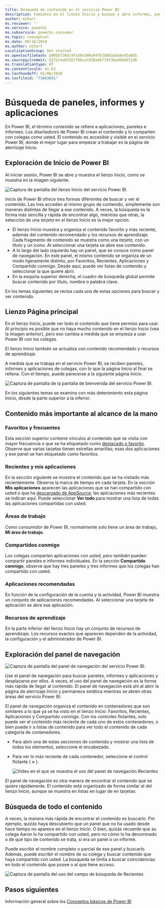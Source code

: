 ```yaml
---
title: Búsqueda de contenido en el servicio Power BI
description: Comience en el lienzo Inicio y busque y abra informes, paneles y aplicaciones.
author: mihart
ms.reviewer: ''
ms.service: powerbi
ms.subservice: powerbi-consumer
ms.topic: conceptual
ms.date: 09/16/2019
ms.author: mihart
LocalizationGroup: Get started
ms.openlocfilehash: b905b738dc9fa38e390a94fb1b893aba8e45a0db
ms.sourcegitcommit: 6272c4a0f267708ca7d38a45774f3bedd680f2d6
ms.translationtype: HT
ms.contentlocale: es-ES
ms.lasthandoff: 01/06/2020
ms.locfileid: "73863691"
---
```

# <a name="find-your-dashboards-reports-and-apps"></a>Búsqueda de paneles, informes y aplicaciones
En Power BI, el término *contenido* se refiere a aplicaciones, paneles e informes. Los *diseñadores* de Power BI crean el contenido y lo comparten con colegas como usted. El contenido es accesible y visible en el servicio Power BI, donde el mejor lugar para empezar a trabajar es la página de aterrizaje Inicio.

## <a name="explore-power-bi-home"></a>Exploración de Inicio de Power BI
Al iniciar sesión, Power BI se abre y muestra el lienzo Inicio, como se muestra en la imagen siguiente.
 
![Captura de pantalla del lienzo Inicio del servicio Power BI.](media/end-user-home/power-bi-home.png)

Inicio de Power BI ofrece tres formas diferentes de buscar y ver el contenido. Las tres acceden al mismo grupo de contenido, simplemente son maneras distintas de llegar a ese contenido. A veces, la búsqueda es la forma más sencilla y rápida de encontrar algo, mientras que otras, la selección de una *tarjeta* en el lienzo Inicio es la mejor opción.

- El lienzo Inicio muestra y organiza el contenido favorito y más reciente, además del contenido recomendado y los recursos de aprendizaje. Cada fragmento de contenido se muestra como una *tarjeta*, con un título y un icono. Al seleccionar una tarjeta se abre ese contenido.
- A lo largo del lado izquierdo hay un panel, que se conoce como panel de navegación. En este panel, el mismo contenido se organiza de un modo ligeramente distinto, por Favoritos, Recientes, Aplicaciones y Compartido conmigo. Desde aquí, puede ver listas de contenido y seleccionar la que quiere abrir.
- En la esquina superior derecha, el cuadro de búsqueda global permite buscar contenido por título, nombre o palabra clave.

En los temas siguientes se revisa cada una de estas opciones para buscar y ver contenido.

## <a name="home-canvas"></a>Lienzo Página principal
En el lienzo Inicio, puede ver todo el contenido que tiene permiso para usar. Al principio es posible que no haya mucho contenido en el lienzo Inicio (vea la imagen anterior), pero eso cambia a medida que se empieza a usar Power BI con los colegas.

El lienzo Inicio también se actualiza con contenido recomendado y recursos de aprendizaje. 
 
A medida que se trabaja en el servicio Power BI, se reciben paneles, informes y aplicaciones de colegas, con lo que la página Inicio al final se rellena. Con el tiempo, puede parecerse a la siguiente página Inicio.

![Captura de pantalla de la pantalla de bienvenida del servicio Power BI.](media/end-user-home/power-bi-home-older.png)

 
En los siguientes temas se examina con más detenimiento esta página Inicio, desde la parte superior a la inferior.

## <a name="most-important-content-at-your-fingertips"></a>Contenido más importante al alcance de la mano

### <a name="favorites-and-frequents"></a>Favoritos y frecuentes
Esta sección superior contiene vínculos al contenido que se visita con mayor frecuencia o que se ha etiquetado como [destacado o favorito](end-user-favorite.md). Observe que varias tarjetas tienen estrellas amarillas; esas dos aplicaciones y ese panel se han etiquetado como favoritos.
 
### <a name="recents-and-my-apps"></a>Recientes y mis aplicaciones
En la sección siguiente se muestra el contenido que se ha visitado más recientemente. Observe la marca de tiempo en cada tarjeta. En la sección **Mis aplicaciones** aparecen las aplicaciones que se han compartido con usted o que ha [descargado de AppSource](end-user-apps.md); las aplicaciones más recientes se indican aquí. Puede seleccionar **Ver todo** para mostrar una lista de todas las aplicaciones compartidas con usted.

### <a name="workspaces"></a>Áreas de trabajo
Como *consumidor* de Power BI, normalmente solo tiene un área de trabajo, **Mi área de trabajo**. 

### <a name="shared-with-me"></a>Compartidos conmigo
Los colegas comparten aplicaciones con usted, pero también pueden compartir paneles e informes individuales. En la sección **Compartido conmigo**, observe que hay tres paneles y tres informes que los colegas han compartido con usted.

### <a name="recommended-apps"></a>Aplicaciones recomendadas
En función de la configuración de la cuenta y la actividad, Power BI muestra un conjunto de aplicaciones recomendadas. Al seleccionar una tarjeta de aplicación se abre ese aplicación.
 
### <a name="learning-resources"></a>Recursos de aprendizaje
En la parte inferior del lienzo Inicio hay un conjunto de recursos de aprendizaje. Los recursos exactos que aparecen dependen de la actividad, la configuración y el administrador de Power BI. 
 
## <a name="explore-the-nav-pane"></a>Exploración del panel de navegación

![Captura de pantalla del panel de navegación del servicio Power BI.](media/end-user-home/power-bi-nav-bar.png)


Use el panel de navegación para buscar paneles, informes y aplicaciones y desplazarse por ellos. A veces, el uso del panel de navegación es la forma más rápida de llegar al contenido.
El panel de navegación está ahí al abrir la página de aterrizaje Inicio y permanece estática mientras se abren otras áreas del servicio Power BI.
  
El panel de navegación organiza el contenido en contenedores que son similares a lo que ya se ha visto en el lienzo Inicio: Favoritos, Recientes, Aplicaciones y Compartido conmigo. Con los controles flotantes, solo puede ver el contenido más reciente de cada uno de estos contenedores, o bien puede ir a listas de contenido para ver todo el contenido de cada categoría de contenedores.
 
- Para abrir una de estas secciones de contenido y mostrar una lista de todos los elementos, seleccione el encabezado.
- Para ver lo más reciente de cada contenedor, seleccione el control flotante ( **>** ).

    ![Vídeo en el que se muestra el uso del panel de navegación Recientes](media/end-user-home/power-bi-nav-bar.gif)

 
El panel de navegación es otra manera de encontrar el contenido que se quiere rápidamente. El contenido está organizado de forma similar al del lienzo Inicio, aunque se muestra en listas en lugar de en tarjetas. 

## <a name="search-all-of-your-content"></a>Búsqueda de todo el contenido
A veces, la manera más rápida de encontrar el contenido es buscarlo. Por ejemplo, quizás haya descubierto que un panel que no ha usado desde hace tiempo no aparece en el lienzo Inicio. O bien, quizás recuerde que su colega Aaron lo ha compartido con usted, pero no cómo lo ha denominado o de qué tipo de contenido se trata, si era un panel o un informe.
 
Puede escribir el nombre completo o parcial de ese panel y buscarlo. Además, puede escribir el nombre de su colega y buscar contenido que haya compartido con usted. La búsqueda se limita a buscar coincidencias en todo el contenido que posee o al que tiene acceso.

![Captura de pantalla del uso del campo de búsqueda de Recientes](media/end-user-home/power-bi-search.png)

## <a name="next-steps"></a>Pasos siguientes
Información general sobre los [Conceptos básicos de Power BI](end-user-basic-concepts.md)
